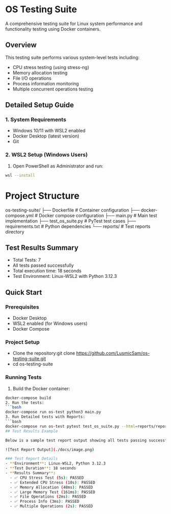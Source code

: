 # OS Testing Suite

A comprehensive testing suite for Linux system performance and functionality testing using Docker containers.

## Overview

This testing suite performs various system-level tests including:
- CPU stress testing (using stress-ng)
- Memory allocation testing
- File I/O operations
- Process information monitoring
- Multiple concurrent operations testing

## Detailed Setup Guide

### 1. System Requirements
- Windows 10/11 with WSL2 enabled
- Docker Desktop (latest version)
- Git

### 2. WSL2 Setup (Windows Users)
1. Open PowerShell as Administrator and run:
```bash
wsl --install
```
# Project Structure
os-testing-suite/
├── Dockerfile           # Container configuration
├── docker-compose.yml   # Docker compose configuration
├── main.py             # Main test implementation
├── test_os_suite.py    # PyTest test cases
├── requirements.txt    # Python dependencies
└── reports/           # Test reports directory
## Test Results Summary
- Total Tests: 7
- All tests passed successfully
- Total execution time: 18 seconds
- Test Environment: Linux-WSL2 with Python 3.12.3

## Quick Start

### Prerequisites
- Docker Desktop
- WSL2 enabled (for Windows users)
- Docker Compose
### Project Setup
- Clone the repository:git clone https://github.com/LusmicSam/os-testing-suite.git
- cd os-testing-suite

### Running Tests

1. Build the Docker container:
```bash
docker-compose build
2. Run the tests:
```bash
docker-compose run os-test python3 main.py
3. Run Detailed tests with Reports:
```bash
docker-compose run os-test pytest test_os_suite.py --html=reports/report.html
## Test Results Example

Below is a sample test report output showing all tests passing successfully:

![Test Report Output](./docs/image.png)

### Test Report Details
- **Environment**: Linux-WSL2, Python 3.12.3
- **Test Duration**: 18 seconds
- **Results Summary**:
  - ✅ CPU Stress Test (5s): PASSED
  - ✅ Extended CPU Stress (10s): PASSED
  - ✅ Memory Allocation (48ms): PASSED
  - ✅ Large Memory Test (161ms): PASSED
  - ✅ File Operations (2ms): PASSED
  - ✅ Process Info (3ms): PASSED
  - ✅ Multiple Operations (2s): PASSED


